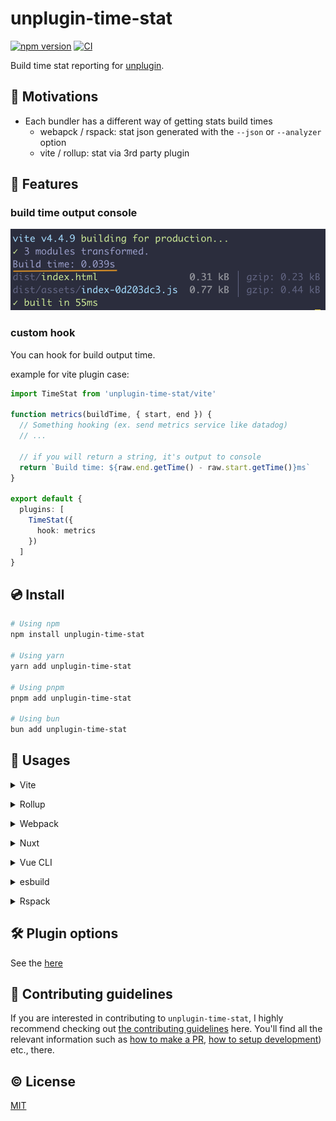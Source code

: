 # unplugin-time-stat

[![npm version][npm-version-src]][npm-version-href]
[![CI][ci-src]][ci-href]

Build time stat reporting for [unplugin](https://github.com/unjs/unplugin).

## 🙋 Motivations

- Each bundler has a different way of getting stats build times
  - webapck / rspack: stat json generated with the `--json` or `--analyzer` option
  - vite / rollup: stat via 3rd party plugin

## 🌟 Features

### build time output console

![console](assets/console.png)

### custom hook

You can hook for build output time.

example for vite plugin case:

```ts
import TimeStat from 'unplugin-time-stat/vite'

function metrics(buildTime, { start, end }) {
  // Something hooking (ex. send metrics service like datadog)
  // ...

  // if you will return a string, it's output to console
  return `Build time: ${raw.end.getTime() - raw.start.getTime()}ms`
}

export default {
  plugins: [
    TimeStat({
      hook: metrics
    })
  ]
}
```

## 💿 Install

```sh
# Using npm
npm install unplugin-time-stat

# Using yarn
yarn add unplugin-time-stat

# Using pnpm
pnpm add unplugin-time-stat

# Using bun
bun add unplugin-time-stat
```

## 🚀 Usages

<details>
<summary>Vite</summary><br>

```ts
// vite.config.ts
import TimeStat from 'unplugin-time-stat/vite'

export default defineConfig({
  plugins: [
    TimeStat({
      /* options */
    })
  ]
})
```

build example: [`playground/`](./playground/)

<br></details>

<details>
<summary>Rollup</summary><br>

```ts
// rollup.config.js
import TimeStat from 'unplugin-time-stat/rollup'

export default {
  plugins: [
    TimeStat({
      /* options */
    })
  ]
}
```

<br></details>

<details>
<summary>Webpack</summary><br>

```ts
// webpack.config.js
module.exports = {
  /* ... */
  plugins: [
    require('unplugin-time-stat/webpack')({
      /* options */
    })
  ]
}
```

<br></details>

<details>
<summary>Nuxt</summary><br>

```ts
// nuxt.config.js
export default defineNuxtConfig({
  modules: [
    [
      'unplugin-time-stat/nuxt',
      {
        /* options */
      }
    ]
  ]
})
```

> This module works for both Nuxt 2 and [Nuxt Vite](https://github.com/nuxt/vite)

<br></details>

<details>
<summary>Vue CLI</summary><br>

```ts
// vue.config.js
module.exports = {
  configureWebpack: {
    plugins: [
      require('unplugin-time-stat/webpack')({
        /* options */
      })
    ]
  }
}
```

<br></details>

<details>
<summary>esbuild</summary><br>

```ts
// esbuild.config.js
import { build } from 'esbuild'
import TimeStat from 'unplugin-time-stat/esbuild'

build({
  plugins: [TimeStat()]
})
```

<br></details>

<details>
<summary>Rspack</summary><br>

```ts
// rspack.config.js
module.exports = {
  /* ... */
  plugins: [
    require('unplugin-time-stat/rspack')({
      /* options */
    })
  ]
}
```

<br></details>

## 🛠️ Plugin options

See the [here](https://github.com/kazupon/unplugin-time-stat/blob/main/src/types.ts)

## 🙌 Contributing guidelines

If you are interested in contributing to `unplugin-time-stat`, I highly recommend checking out [the contributing guidelines](/CONTRIBUTING.md) here. You'll find all the relevant information such as [how to make a PR](/CONTRIBUTING.md#pull-request-guidelines), [how to setup development](/CONTRIBUTING.md#development-setup)) etc., there.

## ©️ License

[MIT](https://opensource.org/licenses/MIT)

<!-- Badges -->

[npm-version-src]: https://img.shields.io/npm/v/unplugin-time-stat?style=flat
[npm-version-href]: https://npmjs.com/package/unplugin-time-stat
[npm-downloads-src]: https://img.shields.io/npm/dm/unplugin-time-stat?style=flat
[npm-downloads-href]: https://npmjs.com/package/unplugin-time-stat
[ci-src]: https://github.com/kazupon/unplugin-time-stat/actions/workflows/ci.yml/badge.svg
[ci-href]: https://github.com/kazupon/unplugin-time-stat/actions/workflows/ci.yml
